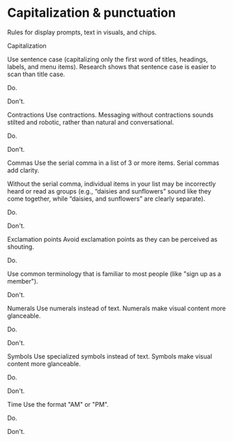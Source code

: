 # Capitalization & punctuation

Rules for display prompts, text in visuals, and chips.

Capitalization

Use sentence case (capitalizing only the first word of titles, headings, labels,
and menu items). Research shows that sentence case is easier to scan than title
case.

Do.


Don't.

Contractions
Use contractions. Messaging without contractions sounds stilted and robotic, rather than natural and conversational.

Do.


Don't.

Commas
Use the serial comma in a list of 3 or more items. Serial commas add clarity.

Without the serial comma, individual items in your list may be incorrectly heard or read as groups (e.g., “daisies and sunflowers” sound like they come together, while “daisies, and sunflowers” are clearly separate).


Do.


Don't.

Exclamation points
Avoid exclamation points as they can be perceived as shouting.

Do.

Use common terminology that is familiar to most people (like "sign up as a member").


Don't.

Numerals
Use numerals instead of text. Numerals make visual content more glanceable.

Do.


Don't.

Symbols
Use specialized symbols instead of text. Symbols make visual content more glanceable.

Do.


Don't.

Time
Use the format "AM" or "PM".

Do.


Don't.
